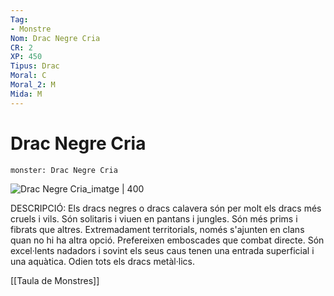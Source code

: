 ```yaml
---
Tag:
- Monstre
Nom: Drac Negre Cria
CR: 2
XP: 450
Tipus: Drac
Moral: C
Moral_2: M
Mida: M
---
```

# Drac Negre Cria

```statblock
monster: Drac Negre Cria
```

![Drac Negre Cria_imatge | 400](https://i.pinimg.com/originals/22/06/28/2206288cd1d3fa778540fe21ddde2acf.jpg)

DESCRIPCIÓ: 
Els dracs negres o dracs calavera són per molt els dracs més cruels i vils. Són solitaris i viuen en pantans i jungles. Són més prims i fibrats que altres. Extremadament territorials, només s'ajunten en clans quan no hi ha altra opció. Prefereixen emboscades que combat directe. Són excel·lents nadadors i sovint els seus caus tenen una entrada superficial i una aquàtica. Odien tots els dracs metàl·lics.

[[Taula de Monstres]]

